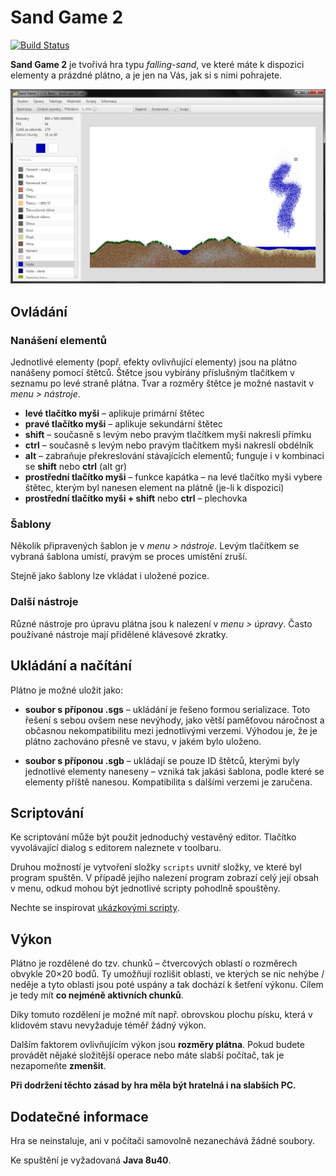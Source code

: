 # Sand Game 2

[![Build Status](https://travis-ci.org/Hartrik/Sand-Game-2.svg?branch=master)](https://travis-ci.org/Hartrik/Sand-Game-2)

**Sand Game 2** je tvořivá hra typu *falling-sand*, ve které máte k dispozici elementy a prázdné plátno, a je jen na Vás, jak si s nimi pohrajete.

![preview](.github/preview.png)

## Ovládání

### Nanášení elementů

Jednotlivé elementy (popř. efekty ovlivňující elementy) jsou na plátno nanášeny pomocí štětců. Štětce jsou vybírány příslušným tlačítkem v seznamu po levé straně plátna. Tvar a rozměry štětce je možné nastavit v *menu > nástroje*.

- **levé tlačítko myši** – aplikuje primární štětec
- **pravé tlačítko myši** – aplikuje sekundární štětec
- **shift** – současně s levým nebo pravým tlačítkem myši nakreslí přímku
- **ctrl** – současně s levým nebo pravým tlačítkem myši nakreslí obdélník
- **alt** – zabraňuje překreslování stávajících elementů; funguje i v kombinaci se **shift** nebo **ctrl** (alt gr)
- **prostřední tlačítko myši** – funkce kapátka – na levé tlačítko myši vybere štětec, kterým byl nanesen element na plátně (je-li k dispozici)
- **prostřední tlačítko myši + shift** nebo **ctrl** – plechovka

### Šablony

Několik připravených šablon je v *menu > nástroje*. Levým tlačítkem se vybraná šablona umístí, pravým se proces umístění zruší.

Stejně jako šablony lze vkládat i uložené pozice.

### Další nástroje

Různé nástroje pro úpravu plátna jsou k nalezení v *menu > úpravy*. Často používané nástroje mají přidělené klávesové zkratky.


## Ukládání a načítání

Plátno je možné uložit jako:

- **soubor s příponou .sgs** – ukládání je řešeno formou serializace. Toto řešení s sebou ovšem nese nevýhody, jako větší paměťovou náročnost a občasnou nekompatibilitu mezi jednotlivými verzemi. Výhodou je, že je plátno zachováno přesně ve stavu, v jakém bylo uloženo. 

- **soubor s příponou .sgb** – ukládají se pouze ID štětců, kterými byly jednotlivé elementy naneseny – vzniká tak jakási šablona, podle které se elementy příště nanesou. Kompatibilita s dalšími verzemi je zaručena.

## Scriptování

Ke scriptování může být použit jednoduchý vestavěný editor. Tlačítko vyvolávající dialog s editorem naleznete v toolbaru.

Druhou možností je vytvoření složky <code>scripts</code> uvnitř složky, ve které byl program spuštěn.
V případě jejího nalezení program zobrazí celý její obsah v menu, odkud mohou být jednotlivé scripty pohodlně spouštěny.

Nechte se inspirovat [ukázkovými scripty](/scripts).

## Výkon

Plátno je rozdělené do tzv. chunků – čtvercových oblastí o rozměrech obvykle 20×20 bodů. Ty umožňují rozlišit oblasti, ve kterých se nic nehýbe / neděje a tyto oblasti jsou poté uspány a tak dochází k šetření výkonu. Cílem je tedy mít **co nejméně aktivních chunků**.

Díky tomuto rozdělení je možné mít např. obrovskou plochu písku, která v klidovém stavu nevyžaduje téměř žádný výkon.

Dalším faktorem ovlivňujícím výkon jsou **rozměry plátna**. Pokud budete provádět nějaké složitější operace nebo máte slabší počítač, tak je nezapomeňte **zmenšit**.

**Při dodržení těchto zásad by hra měla být hratelná i na slabších PC.**

## Dodatečné informace

Hra se neinstaluje, ani v počítači samovolně nezanechává žádné soubory.

Ke spuštění je vyžadovaná **Java 8u40**.
